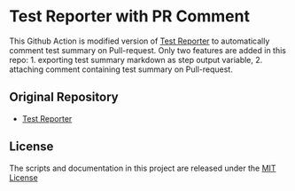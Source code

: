 # Test Reporter with PR Comment

This Github Action is modified version of [Test Reporter](https://github.com/dorny/test-reporter) to automatically comment test summary on Pull-request. Only two features are added in this repo: 1. exporting test summary markdown as step output variable, 2. attaching comment containing test summary on Pull-request. 

## Original Repository
- [Test Reporter](https://github.com/dorny/test-reporter)

## License

The scripts and documentation in this project are released under the [MIT License](https://github.com/dorny/test-reporter/blob/main/LICENSE)
